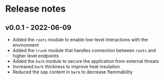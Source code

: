 # Release notes

## v0.0.1 - 2022-06-09

- Added the `roots` module to enable low-level interactions with the environment
- Added the `trunk` module that handles connection between `roots` and higher level endpoints
- Added the `bark` module to secure the application from external threats
- Increased `bark` thickness to improve heat insulation
- Reduced the sap content in `bark` to decrease flammability
